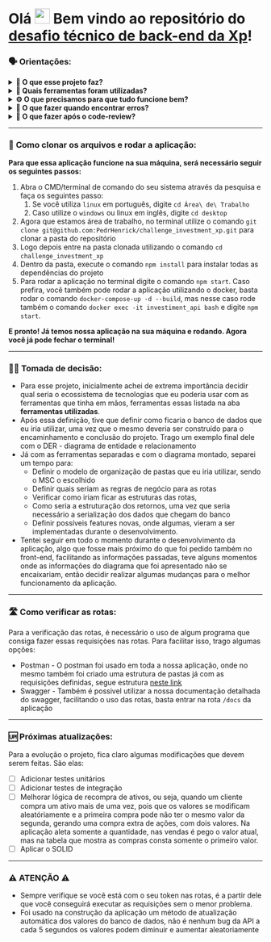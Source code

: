# ****Olá**** <img src="https://raw.githubusercontent.com/kaueMarques/kaueMarques/master/hi.gif" width="30px" height="30px"> ****Bem vindo ao repositório do [desafio técnico de back-end da Xp](https://challenge-investment-xp.herokuapp.com/docs/)!****

### 🗣️ Orientações:

<details>
 <summary><strong>🤔 O que esse projeto faz?</strong></summary>
    
  **O desafio técnico se baseia em uma API de investimentos onde temos que desenvolver um back-end que possibilite o usuário realizar as seguintes operações dentro do banco de dados:**

  - ### Register - Cadastrar-se: /acessar/cadastro

    - Nessa rota será possível que o usuário se cadastre na plataforma, gerando o nosso hash/token JWT.
    - Para o funcionamento padrão é necessário fazer uma requisição post passando os dados em JSON, com a seguinte estrutura:

    ```json
    {
     "fullName": "Nome do usuário",
     "email": "teste@teste.com",
     "password": "senha"
    }
    ```

    Se tudo estiver ok, será retornado um token;

   - ### Login - Entrar: /acessar/login

     - Nessa rota será possível que o usuário se cadastre na plataforma, gerando o nosso hash/token JWT.
     - Para o funcionamento padrão é necessário fazer uma requisição post passando os dados em JSON, com a seguinte estrutura:

     ```json
     {
      "email": "teste@teste.com",
      "password": "senha"
     }
     ```

     Se tudo estiver ok, será retornado um token;

   - ### Find by all assets - Buscar por todos os ativos: /ativos

     - Com esse método, será retornado todas os ativos existentes no nosso banco de dados de simulação. Lembre-se de estar com o token na aplicação
     - Virá algo parecido com isso:

     ```json
     [
       {
         "codAtivo": 11,
         "NomeAtivo": "XP",
         "QtdeAtivo": 280,
         "Valor": "104.74"
       },
       {
         "codAtivo": 7,
         "NomeAtivo": "MRVE3",
         "QtdeAtivo": 200,
         "Valor": "87.33"
       },
       {
         "codAtivo": 5,
         "NomeAtivo": "SULA11",
         "QtdeAtivo": 160,
         "Valor": "66.14"
       },
       {
         "codAtivo": 12,
         "NomeAtivo": "HAPV3",
         "QtdeAtivo": 200,
         "Valor": "80.8"
       },
       {
         "codAtivo": 10,
         "NomeAtivo": "RADL3",
         "QtdeAtivo": 200,
         "Valor": "64.29"
       },
       {
         "codAtivo": 1,
         "NomeAtivo": "ABEV3",
         "QtdeAtivo": 200,
         "Valor": "54.68"
       },
       {
         "codAtivo": 4,
         "NomeAtivo": "AMER3",
         "QtdeAtivo": 200,
         "Valor": "83.74"
       },
       {
         "codAtivo": 9,
         "NomeAtivo": "BRKM5",
         "QtdeAtivo": 200,
         "Valor": "154.45"
       },
       {
         "codAtivo": 14,
         "NomeAtivo": "BBDC4",
         "QtdeAtivo": 200,
         "Valor": "63.59"
       },
       {
         "codAtivo": 2,
         "NomeAtivo": "GOLL4",
         "QtdeAtivo": 200,
         "Valor": "84.19"
       },
       {
         "codAtivo": 15,
         "NomeAtivo": "PETR4",
         "QtdeAtivo": 200,
         "Valor": "54.64"
       },
       {
         "codAtivo": 13,
         "NomeAtivo": "MGLU3",
         "QtdeAtivo": 200,
         "Valor": "185.67"
       },
       {
         "codAtivo": 8,
         "NomeAtivo": "NTCO3",
         "QtdeAtivo": 200,
         "Valor": "124.41"
       },
       {
         "codAtivo": 3,
         "NomeAtivo": "BIDI11",
         "QtdeAtivo": 200,
         "Valor": "159.38"
       },
       {
         "codAtivo": 6,
         "NomeAtivo": "CIELO",
         "QtdeAtivo": 200,
         "Valor": "81.33"
       }
     ]
     ```

   - ### Find by one asset - Buscar por um ativo: /ativos/{cod-ativo}

     - Com esse método será retornado apenas a ação específica pedida, algo como:

     ```json
     {
       "codAtivo": 11,
       "NomeAtivo": "XP",
       "QtdeAtivo": 280,
       "Valor": "100.44"
     }
     ```

     Lembre-se de estar com o token na aplicação!

   - ### Cash deposit - Depositar dinheiro: /cliente/deposito

     - Com esse método iremos adicionar dinheiro na conta do cliente, para isso, passaremos apenas o valor que queremos adicionar:

     ```json
     {
         "valor": 120000
     }
     ```

     Lembre-se de estar com o token na aplicação!

   - ### Withdraw money - Retirar dinheiro: /cliente/saque

     - Com esse método iremos sacar dinheiro na conta do cliente, para isso, passaremos apenas o valor que queremos sacar:

     ```json
     {
         "valor": 6000
     }
     ```

     Lembre-se de estar com o token na aplicação!

   - ### Check balance - Consultar saldo: /cliente/saldo

     - Com esse método iremos receber um saldo da conta do cliente, não passamos nada, apenas faremos a requisição na rota:

     ```json
     {
         "saldo": 6000
     }
     ```

     Lembre-se de estar com o token na aplicação!

   - ### Consult purchased shares - Consultar ações compradas: /cliente/ativos

     - Com esse método iremos receber um saldo do valor, não passamos nada, apenas faremos a requisição na rota:

     ```json
     [
       {
         "CodAtivo": 5,
         "QtdeAtivo": 20,
         "Valor": "75.47"
       }
     ]
     ```

     Lembre-se de estar com o token na aplicação!

   - ### Buy an asset - Comprar um ativo: /investimento/comprar

     - Com esse método iremos comprar uma quantidade de ações, para isso, precisamos adicionar os seguintes dados para a compra:

     ```json
     {
         "codAtivo": 5,
         "qtdeAtivo": 10
     }
     ```

     Lembre-se de estar com o token na aplicação!

   - ### Sell an asset - Vender um ativo: /investimento/vender

     - Com esse método iremos vender uma quantidade de ações, para isso, precisamos adicionar os seguintes dados para a venda:

     ```json
     {
         "codAtivo": 5,
         "qtdeAtivo": 10
     }
     ```

     Lembre-se de estar com o token na aplicação!

</details>
<details>
 <summary><strong>🔧 Quais ferramentas foram utilizadas?</strong></summary>

  - Linguagens:

      > Typescript
      > 
  - Ambiente de execução:

      > node.js, nodemon
      > 
  - Frameworks:

      > Express, Express-async-errors
      > 
  - Banco de dados:

      > Postgres
      > 
  - ORM:

      > TypeORM
      > 
  - Criptografia:

      > JsonWebToken, Bcrypt
      > 
  - Requisições HTTP:

      > Axios, cors
      > 
  - Validações:

      > JOI
      > 
  - Esteira de atividades:

      > Cron
      > 
  - Variáveis de ambiente:

      > Dotenv
      >
        
</details>
<details>
 <summary><strong>⚙️ O que precisamos para que tudo funcione bem?</strong></summary>
   
  - [ ] Para clonar a nossa aplicação utilizaremos o método SSH, e caso não tenha entre neste link de [chave ssh](https://docs.github.com/pt/authentication/connecting-to-github-with-ssh/generating-a-new-ssh-key-and-adding-it-to-the-ssh-agent) para aprender como criar e configurar. Caso queira fazer uma forma alternativa utilize o [método https](https://docs.github.com/pt/repositories/creating-and-managing-repositories/cloning-a-repository) mas a forma de clonagem utilizada não aborda esse método.

  - [ ] Para rodar a aplicação, teremos a forma de rodar o mesmo localmente na sua máquina, ou  utilizando um container do docker, e para isso é necessário ter o mesmo instalado e configurado. [Aqui esta um link](https://blog.betrybe.com/tecnologia/docker/), onde você pode fazer essas configurações
 
 </details>
 <details>
 <summary><strong>🚨 O que fazer quando encontrar erros?</strong></summary>
    
  **Caso encontre algum erro referente a sintaxe ou funcionamento do mesmo, abra uma *Issue***

   1.  Para iniciarmos, clique em **issues** como na foto abaixo:

       ![https://github.com/PedrHenrick/Project-All-For-One/raw/pedro-henrick-project-mysql-all-for-one/images/issue.png](https://github.com/PedrHenrick/Project-All-For-One/raw/pedro-henrick-project-mysql-all-for-one/images/issue.png)

   2. Após isso, clique em **new issue**:

       ![https://github.com/PedrHenrick/Project-All-For-One/raw/pedro-henrick-project-mysql-all-for-one/images/new_issue.png](https://github.com/PedrHenrick/Project-All-For-One/raw/pedro-henrick-project-mysql-all-for-one/images/new_issue.png)

   3. Agora adicione um título sobre problema encontrado e adicione uma descrição mostrando como ocorreu o erro. Por fim clique no botão **submit new issue**:

       ![https://github.com/PedrHenrick/Project-All-For-One/raw/pedro-henrick-project-mysql-all-for-one/images/issue_form.png](https://github.com/PedrHenrick/Project-All-For-One/raw/pedro-henrick-project-mysql-all-for-one/images/issue_form.png)

   4. E pronto, o problema já foi documentado e será resolvido o mais rápido possível.

       ![https://github.com/PedrHenrick/Project-All-For-One/raw/pedro-henrick-project-mysql-all-for-one/images/issue_post.png](https://github.com/PedrHenrick/Project-All-For-One/raw/pedro-henrick-project-mysql-all-for-one/images/issue_post.png)
</details>
<details>
 <summary><strong>💌 O que fazer após o code-review?</strong></summary>
 
   <h4> Após o seu review sobre tudo o que foi abordado, deixo como sugestão responder este [formulário de feedback](https://forms.gle/UtHgnNkQ3gDZPyzi8), desenvolvido por mim para auxiliar na melhoria desse e de outros projetos. </h4>
   <h4> Aguardo sua resposta, obrigado! </h4> 

</details>    

---

### 🔄 **Como clonar os arquivos e rodar a aplicação:**

**Para que essa aplicação funcione na sua máquina, será necessário seguir os seguintes passos:**

1. Abra o CMD/terminal de comando do seu sistema através da pesquisa e faça os seguintes passo: 
    1. Se você utiliza `linux` em português, digite `cd Área\ de\ Trabalho`
    2. Caso utilize o `windows` ou linux em inglês, digite `cd desktop`
2. Agora que estamos área de trabalho, no terminal utilize o comando `git clone git@github.com:PedrHenrick/challenge_investment_xp.git` para clonar a pasta do repositório
3. Logo depois entre na pasta clonada utilizando o comando `cd challenge_investment_xp`
4. Dentro da pasta, execute o comando `npm install` para instalar todas as dependências do projeto
6. Para rodar a aplicação no terminal digite o comando `npm start`. Caso prefira, você também pode rodar a aplicação utilizando o docker, basta rodar o comando `docker-compose-up -d --build`, mas nesse caso rode também o comando `docker exec -it investiment_api bash` e digite `npm start`.

**E pronto! Já temos nossa aplicação na sua máquina e rodando. Agora você já pode fechar o terminal!**

---

### 🧑‍⚖️ Tomada de decisão:

- Para esse projeto, inicialmente achei de extrema importância decidir qual seria o ecossistema de tecnologias que eu poderia usar com as ferramentas que tinha em mãos, ferramentas essas listada na aba **ferramentas utilizadas**.
- Após essa definição, tive que definir como ficaria o banco de dados que eu iria utilizar, uma vez que o mesmo deveria ser construído para o encaminhamento e conclusão do projeto. Trago um exemplo final dele com o DER - diagrama de entidade e relacionamento
- Já com as ferramentas separadas e com o diagrama montado, separei um tempo para:
    - Definir o modelo de organização de pastas que eu iria utilizar, sendo o MSC o escolhido
    - Definir quais seriam as regras de negócio para as rotas
    - Verificar como iriam ficar as estruturas das rotas,
    - Como seria a estruturação dos retornos, uma vez que seria necessário a serialização dos dados que chegam do banco
    - Definir possíveis features novas, onde algumas, vieram a ser implementadas durante o desenvolvimento.
- Tentei seguir em todo o momento durante o desenvolvimento da aplicação, algo que fosse mais próximo do que foi pedido também no front-end, facilitando as informações passadas, teve alguns momentos onde as informações do diagrama que foi apresentado não se encaixariam, então decidir realizar algumas mudanças para o melhor funcionamento da aplicação.

---

### 🛣️ Como verificar as rotas:

Para a verificação das rotas, é necessário o uso de algum programa que consiga fazer essas requisições nas rotas. Para facilitar isso, trago algumas opções:

- Postman - O postman foi usado em toda a nossa aplicação, onde no mesmo também foi criado uma estrutura de pastas já com as requisições definidas, segue estrutura [neste link](https://app.getpostman.com/join-team?invite_code=229048e342484b215423a305b1613986&target_code=d11502a7df5cf3021f69d6bd21e760cb)
- Swagger - Também é possivel utilizar a nossa documentação detalhada do swagger, facilitando o uso das rotas, basta entrar na rota `/docs` da aplicação

---

### 🆙 Próximas atualizações:

Para a evolução o projeto, fica claro algumas modificações que devem serem feitas. São elas:

- [ ]  Adicionar testes unitários
- [ ]  Adicionar testes de integração
- [ ]  Melhorar lógica de recompra de ativos, ou seja, quando um cliente compra um ativo mais de uma vez, pois que os valores se modificam aleatóriamente e a primeira compra pode não ter o mesmo valor da segunda, gerando uma compra extra de ações, com dois valores. Na aplicação aleta somente a quantidade, nas vendas é pego o valor atual, mas na tabela que mostra as compras consta somente o primeiro valor.
- [ ]  Aplicar o SOLID

---

### ⚠️ ATENÇÃO ⚠️

- Sempre verifique se você está com o seu token nas rotas, é a partir dele que você conseguirá executar as requisições sem o menor problema.
- Foi usado na construção da aplicação um método de atualização automática dos valores do banco de dados, não é nenhum bug da API a cada 5 segundos os valores podem diminuir e aumentar aleatoriamente
